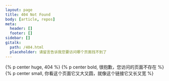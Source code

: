 ```yaml
---
layout: page
title: 404 Not Found
body: [article, repos]
meta:
  header: []
  footer: []
sidebar: []
gitalk:
  path: /404.html
  placeholder: 请留言告诉我您要访问哪个页面找不到了
---
```

{% p center huge, 404 %}
{% p center bold, 很抱歉，您访问的页面不存在 %}
{% p center small, 你看这个页面它又大又圆，就像这个链接它又长又宽 %}
